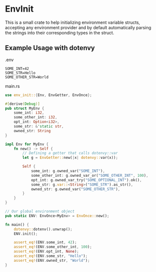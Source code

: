 
# EnvInit

This is a small crate to help initializing environment variable structs,
accepting any environment provider and by default automatically parsing the
strings into their corresponding types in the struct.

## Example Usage with dotenvy

.env
```text
SOME_INT=42
SOME_STR=Hello
SOME_OTHER_STR=World
```

main.rs
```rs
use env_init::{Env, EnvGetter, EnvOnce};

#[derive(Debug)]
pub struct MyEnv {
    some_int: i32,
    some_other_int: i32,
    opt_int: Option<i32>,
    some_str: &'static str,
    owned_str: String
}

impl Env for MyEnv {
    fn new() -> Self {
        // Defining a getter that calls dotenvy::var
        let g = EnvGetter::new(|x| dotenvy::var(x));

        Self {
            some_int: g.owned_var("SOME_INT"),
            some_other_int: g.owned_var_or("SOME_OTHER_INT", 100),
            opt_int: g.owned_var_try("SOME_OPTIONAL_INT").ok(),
            some_str: g.var::<String>("SOME_STR").as_str(),
            owned_str: g.owned_var("SOME_OTHER_STR"),
        }
    }
}

// Our global environment object
pub static ENV: EnvOnce<MyEnv> = EnvOnce::new();

fn main() {
    dotenvy::dotenv().unwrap();
    ENV.init();

    assert_eq!(ENV.some_int, 42);
    assert_eq!(ENV.some_other_int, 100);
    assert_eq!(ENV.opt_int, None);
    assert_eq!(ENV.some_str, "Hello");
    assert_eq!(ENV.owned_str, "World");
}
```
